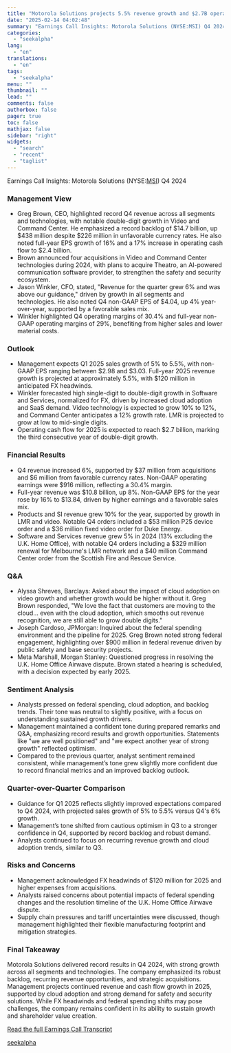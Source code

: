 ```yaml
---
title: "Motorola Solutions projects 5.5% revenue growth and $2.7B operating cash flow for 2025"
date: "2025-02-14 04:02:48"
summary: "Earnings Call Insights: Motorola Solutions (NYSE:MSI) Q4 2024 Management View Greg Brown, CEO, highlighted record Q4 revenue across all segments and technologies, with notable double-digit growth in Video and Command Center. He emphasized a record backlog of $14.7 billion, up $438 million despite $226 million in unfavorable currency rates. He..."
categories:
  - "seekalpha"
lang:
  - "en"
translations:
  - "en"
tags:
  - "seekalpha"
menu: ""
thumbnail: ""
lead: ""
comments: false
authorbox: false
pager: true
toc: false
mathjax: false
sidebar: "right"
widgets:
  - "search"
  - "recent"
  - "taglist"
---
```


Earnings Call Insights: Motorola Solutions (NYSE:[MSI](https://seekingalpha.com/symbol/MSI "Motorola Solutions, Inc.")) Q4 2024

### Management View

* Greg Brown, CEO, highlighted record Q4 revenue across all segments and technologies, with notable double-digit growth in Video and Command Center. He emphasized a record backlog of $14.7 billion, up $438 million despite $226 million in unfavorable currency rates. He also noted full-year EPS growth of 16% and a 17% increase in operating cash flow to $2.4 billion.
* Brown announced four acquisitions in Video and Command Center technologies during 2024, with plans to acquire Theatro, an AI-powered communication software provider, to strengthen the safety and security ecosystem.
* Jason Winkler, CFO, stated, "Revenue for the quarter grew 6% and was above our guidance," driven by growth in all segments and technologies. He also noted Q4 non-GAAP EPS of $4.04, up 4% year-over-year, supported by a favorable sales mix.
* Winkler highlighted Q4 operating margins of 30.4% and full-year non-GAAP operating margins of 29%, benefiting from higher sales and lower material costs.

### Outlook

* Management expects Q1 2025 sales growth of 5% to 5.5%, with non-GAAP EPS ranging between $2.98 and $3.03. Full-year 2025 revenue growth is projected at approximately 5.5%, with $120 million in anticipated FX headwinds.
* Winkler forecasted high single-digit to double-digit growth in Software and Services, normalized for FX, driven by increased cloud adoption and SaaS demand. Video technology is expected to grow 10% to 12%, and Command Center anticipates a 12% growth rate. LMR is projected to grow at low to mid-single digits.
* Operating cash flow for 2025 is expected to reach $2.7 billion, marking the third consecutive year of double-digit growth.

### Financial Results

* Q4 revenue increased 6%, supported by $37 million from acquisitions and $6 million from favorable currency rates. Non-GAAP operating earnings were $916 million, reflecting a 30.4% margin.
* Full-year revenue was $10.8 billion, up 8%. Non-GAAP EPS for the year rose by 16% to $13.84, driven by higher earnings and a favorable sales mix.
* Products and SI revenue grew 10% for the year, supported by growth in LMR and video. Notable Q4 orders included a $53 million P25 device order and a $36 million fixed video order for Duke Energy.
* Software and Services revenue grew 5% in 2024 (13% excluding the U.K. Home Office), with notable Q4 orders including a $329 million renewal for Melbourne's LMR network and a $40 million Command Center order from the Scottish Fire and Rescue Service.

### Q&A

* Alyssa Shreves, Barclays: Asked about the impact of cloud adoption on video growth and whether growth would be higher without it. Greg Brown responded, "We love the fact that customers are moving to the cloud... even with the cloud adoption, which smooths out revenue recognition, we are still able to grow double digits."
* Joseph Cardoso, JPMorgan: Inquired about the federal spending environment and the pipeline for 2025. Greg Brown noted strong federal engagement, highlighting over $900 million in federal revenue driven by public safety and base security projects.
* Meta Marshall, Morgan Stanley: Questioned progress in resolving the U.K. Home Office Airwave dispute. Brown stated a hearing is scheduled, with a decision expected by early 2025.

### Sentiment Analysis

* Analysts pressed on federal spending, cloud adoption, and backlog trends. Their tone was neutral to slightly positive, with a focus on understanding sustained growth drivers.
* Management maintained a confident tone during prepared remarks and Q&A, emphasizing record results and growth opportunities. Statements like "we are well positioned" and "we expect another year of strong growth" reflected optimism.
* Compared to the previous quarter, analyst sentiment remained consistent, while management’s tone grew slightly more confident due to record financial metrics and an improved backlog outlook.

### Quarter-over-Quarter Comparison

* Guidance for Q1 2025 reflects slightly improved expectations compared to Q4 2024, with projected sales growth of 5% to 5.5% versus Q4's 6% growth.
* Management’s tone shifted from cautious optimism in Q3 to a stronger confidence in Q4, supported by record backlog and robust demand.
* Analysts continued to focus on recurring revenue growth and cloud adoption trends, similar to Q3.

### Risks and Concerns

* Management acknowledged FX headwinds of $120 million for 2025 and higher expenses from acquisitions.
* Analysts raised concerns about potential impacts of federal spending changes and the resolution timeline of the U.K. Home Office Airwave dispute.
* Supply chain pressures and tariff uncertainties were discussed, though management highlighted their flexible manufacturing footprint and mitigation strategies.

### Final Takeaway

Motorola Solutions delivered record results in Q4 2024, with strong growth across all segments and technologies. The company emphasized its robust backlog, recurring revenue opportunities, and strategic acquisitions. Management projects continued revenue and cash flow growth in 2025, supported by cloud adoption and strong demand for safety and security solutions. While FX headwinds and federal spending shifts may pose challenges, the company remains confident in its ability to sustain growth and shareholder value creation.

[Read the full Earnings Call Transcript](https://seekingalpha.com/symbol/MSI/earnings/transcripts)

[seekalpha](https://seekingalpha.com/news/4408315-motorola-solutions-projects-5_5-percent-revenue-growth-and-2_7b-operating-cash-flow-for-2025)

